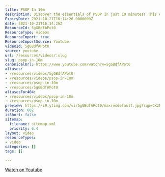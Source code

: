 ```yaml
---
title: PSOP In 10m
description: Discover the essentials of PSOP in just 10 minutes! This quick guide breaks down key concepts and insights for a clear understanding.
ExpiryDate: 2021-10-21T16:14:26.0000000Z
date: 2021-10-21T16:14:26Z
ResourceId: 5gGBdfAPot0
ResourceType: videos
ResourceImport: true
ResourceImportSource: Youtube
videoId: 5gGBdfAPot0
source: youtube
url: /resources/videos/:slug
slug: psop-in-10m
canonicalUrl: https://www.youtube.com/watch?v=5gGBdfAPot0
aliases:
- /resources/videos/5gGBdfAPot0
- /resources/videos/psop-in-10m
- /resources/psop-in-10m
- /resources/5gGBdfAPot0
aliasesFor404:
- /resources/videos/psop-in-10m
- /resources/psop-in-10m
preview: https://i9.ytimg.com/vi/5gGBdfAPot0/maxresdefault.jpg?sqp=CKzMp7oG&rs=AOn4CLBPLjLr5QHuydXM_TOvhF7Pa9NBhQ
duration: 602
isShort: false
sitemap:
  filename: sitemap.xml
  priority: 0.4
layout: video
resourceTypes:
- video
categories: []
tags: []

---
```

 [Watch on Youtube](https://www.youtube.com/watch?v=5gGBdfAPot0)
